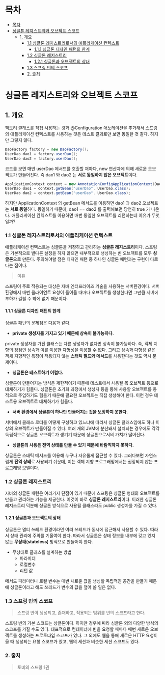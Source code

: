 # 목차

- [목차](#목차)
- [싱글톤 레지스트리와 오브젝트 스코프](#싱글톤-레지스트리와-오브젝트-스코프)
  - [1. 개요](#1-개요)
    - [1.1 싱글톤 레지스트리로서의 애플리케이션 컨텍스트](#11-싱글톤-레지스트리로서의-애플리케이션-컨텍스트)
      - [1.1.1 싱글톤 디자인 패턴의 한계](#111-싱글톤-디자인-패턴의-한계)
    - [1.2 싱글톤 레지스트리](#12-싱글톤-레지스트리)
      - [1.2.1 싱글톤과 오브젝트의 상태](#121-싱글톤과-오브젝트의-상태)
    - [1.3 스프링 빈의 스코프](#13-스프링-빈의-스코프)
    - [2. 출처](#2-출처)

# 싱글톤 레지스트리와 오브젝트 스코프

## 1. 개요

팩토리 클래스를 직접 사용하는 것과 @Configuration 애노테이션을 추가해서 스프링의 애플리케이션 컨텍스트를 사용하는 것은 테스트 결과로만 보면 동일한 것 같다.
하지만 그렇지 않다.

```java
DaoFactory factory = new DaoFactory();
UserDao dao1 = factory.userDao();
UserDao dao2 = factory.userDao();
```

코드를 보면 매번 userDao 메서드를 호출할 때마다, new 연산자에 의해 새로운 오브젝트가 만들어진다.
즉 dao1 와 dao2 는 **서로 동일하지 않은 오브젝트**이다.

```java
ApplicationContext context = new AnnotationConfigApplicationContext(DaoFactory.class);
UserDao dao1 = context.getBean("userDao", UserDao.class);
UserDao dao2 = context.getBean("userDao", UserDao.class);
```

하지만 ApplicationContext 의 getBean 메서드를 이용하면 dao1 과 dao2 오브젝트는 **서로 동일**하다.
동일하기 때문에, dao1 == dao2 를 출력해보면 당연히 true 가 나온다.
애플리케이션 컨텍스트를 이용하면 매번 동일한 오브젝트를 리턴하는데 이유가 무엇일까?

### 1.1 싱글톤 레지스트리로서의 애플리케이션 컨텍스트

애플리케이션 컨텍스트는 싱글톤을 저장하고 관리하는 **싱글톤 레지스트리**이다.
스프링은 기본적으로 별다른 설정을 하지 않으면 내부적으로 생성하는 빈 오브젝트를 모두 **싱글톤**으로 만든다.
주의해야할 점은 디자인 패턴 중 하나인 싱글톤 패턴과는 구현이 다르다는 점이다.

> 이유

스프링이 주로 적용되는 대상은 자바 엔터프라이즈 기술을 사용하는 서버환경이다.
서버환경에서 매번 클라이언트 요청이 들어올 때마다 오브젝트를 생성한다면 그만큼 서버에 부하가 걸릴 수 밖에 없기 때문이다.

#### 1.1.1 싱글톤 디자인 패턴의 한계

싱글톤 패턴의 문제점은 다음과 같다.

- **private 생성자를 가지고 있기 때문에 상속이 불가능하다.**

private 생성자를 가진 클래스는 다른 생성자가 없다면 상속이 불가능하다.
즉, 객체 지향의 장점인 상속과 이를 이용한 다형성을 이용할 수 없다.
그리고 상속과 다형성 같은 객체 지향적인 특징이 적용되지 않는 **스태틱 필드와 메서드**를 사용한다는 것도 역시 문제이다.

- **싱글톤은 테스트하기 어렵다.**

싱글톤이 만들어지는 방식은 제한적이기 때문에 테스트에서 사용될 목 오브젝트 등으로 대체하기가 힘들다.
싱글톤은 초기화 과정에서 생성자 등을 통해 사용할 오브젝트를 동적으로 주입하기도 힘들기 때문에 필요한 오브젝트는 직접 생성해야 한다.
이런 경우 테스트용 오브젝트로 대체하기가 힘들다.

- **서버 환경에서 싱글톤이 하나만 만들어지는 것을 보장하지 못한다.**

서버에서 클래스 로더를 어떻게 구성하고 있느냐에 따라서 싱글톤 클래스임에도 하나 이상의 오브젝트가 만들어질 수 있다.
여러 개의 JVM에 분산돼서 설치되는 경우에도 각각 독립적으로 싱글톤 오브젝트가 생기기 때문에 싱글톤으로서의 가치가 떨어진다.

- **싱글톤의 사용은 전역 상태를 만들 수 있기 때문에 바람직하지 못하다.**

싱글톤은 스태틱 메서드를 이용해 누구나 자유롭게 접근할 수 있다.
그러다보면 자연스럽게 **전역 상턔**로 사용되기 쉬운데, 이는 객체 지향 프로그래밍에서는 권장되지 않는 프로그래밍 모델이다.

### 1.2 싱글톤 레지스트리

자바의 싱글톤 패턴은 여러가지 단점이 있기 때문에 스프링은 싱글톤 형태의 오브젝트를 만들고 관리하는 기능을 제공한다.
이것이 바로 **싱글톤 레지스트리**이다. 이러한 싱글톤 레지스트리 덕분에 싱글톤 방식으로 사용될 클래스라도 public 생성자를 가질 수 있다.

#### 1.2.1 싱글톤과 오브젝트의 상태

싱글톤은 멀티 쓰레드 환경이라면 여러 쓰레드가 동시에 접근해서 사용할 수 있다.
따라서 상태 관리에 주의를 기울여야 한다. 따라서 싱글톤은 상태 정보를 내부에 갖고 있지 않는 **무상태(stateless)** 방식으로 만들어야 한다.

- 무상태로 클래스를 설계하는 방법
  - 파라미터
  - 로컬변수
  - 리턴 값

메서드 파라미터나 로컬 변수는 매번 새로운 값을 생성할 독립적인 공간을 만들기 때문에 싱글톤이라고 해도 쓰레드가 변수의 값을 덮어 쓸 일은 없다.

### 1.3 스프링 빈의 스코프

> 스프링 빈이 생성되고, 존재하고, 적용되는 범위를 빈의 스코프라고 한다.

스프링 빈의 기본 스코프는 싱글톤이다. 하지만 경우에 따라 싱글톤 외의 다양한 방식의 스코프를 가질 수도 있다.
대표적으로 컨테이너에 빈을 요청할 때마다 매번 새로운 오브젝트를 생성하는 프로토타입 스코프가 있다.
그 외에도 웹을 통해 새로은 HTTP 요청이 올 때 생성되는 요청 스코프가 있고, 웹의 세션과 비슷한 세션 스코프도 있다.

### 2. 출처

> 토비의 스프링 1권